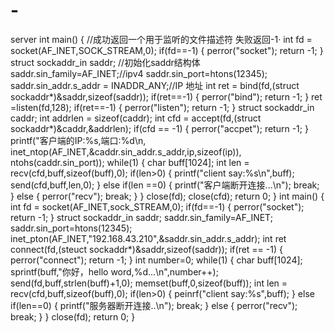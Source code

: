 # -
server
int main()
{
    //成功返回一个用于监听的文件描述符  失败返回-1·
    int fd = socket(AF_INET,SOCK_STREAM,0);
    if(fd==-1)
    {
        perror("socket");
        return -1;
    }
    struct sockaddr_in saddr;
    //初始化saddr结构体
    saddr.sin_family=AF_INET;//ipv4
    saddr.sin_port=htons(12345);
    saddr.sin_addr.s_addr = INADDR_ANY;//IP 地址
    int ret = bind(fd,(struct sockaddr*)&saddr,sizeof(saddr));
    if(ret==-1)
    {
        perror("bind");
        return -1;
    }
    ret =listen(fd,128);
    if(ret==-1)
    {
        perror("listen");
        return -1;
    }
    struct sockaddr_in caddr;
    int addrlen = sizeof(caddr);
    int cfd = accept(fd,(struct sockaddr*)&caddr,&addrlen);
    if(cfd == -1)
    {
        perror("accpet");
        return -1;
    }
    printf("客户端的IP:%s,端口:%d\n,
         inet_ntop(AF_INET,&caddr.sin_addr.s_addr,ip,sizeof(ip)),
          ntohs(caddr.sin_port));
    while(1)
    {
        char buff[1024];
        int len = recv(cfd,buff,sizeof(buff),0);
        if(len>0)
        {
            printf("client say:%s\n",buff);
            send(cfd,buff,len,0);
        }
        else if(len ==0)
        {
            printf("客户端断开连接...\n");
            break;
        }
        else
        {
            perror("recv");
            break;
        }
    }
    close(fd);
    close(cfd);
    return 0;
}
int main()
{
     int fd = socket(AF_INET,sock_STREAM,0);
    if(fd==-1)
    {
        perror("socket");
        return -1;
    }
    struct sockaddr_in saddr;
    saddr.sin_family=AF_INET;
    saddr.sin_port=htons(12345);
    inet_pton(AF_INET,"192.168.43.210",&saddr.sin_addr.s_addr);
    int ret connect(fd,(steuct sockaddr*)&saddr,sizeof(saddr));
    if(ret == -1)
    {
        perror("connect");
        return -1;
    }
    int number=0;
    while(1)
    {
        char buff[1024];
        sprintf(buff,"你好，hello word,%d...\n",number++);
        send(fd,buff,strlen(buff)+1,0);
        memset(buff,0,sizeof(buff));
        int len = recv(cfd,buff,sizeof(buff),0);
        if(len>0)
        {
            peinrf("client say:%s",buff);
        }
        else if(len==0)
        {
            printf("服务器断开连接..\n");
            break;
        }
        else
        {
            perror("recv");
            break;
        }
    }
    close(fd);
    return 0;
}
